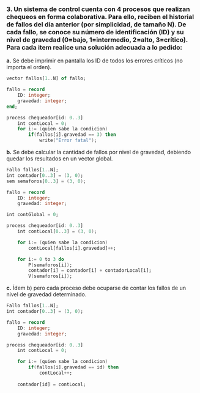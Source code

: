 ### 3. Un sistema de control cuenta con 4 procesos que realizan chequeos en forma colaborativa. Para ello, reciben el historial de fallos del día anterior (por simplicidad, de tamaño N). De cada fallo, se conoce su número de identificación (ID) y su nivel de gravedad (0=bajo, 1=intermedio, 2=alto, 3=crítico). Para cada item realice una solución adecuada a lo pedido:

**a.** Se debe imprimir en pantalla los ID de todos los errores críticos (no importa el orden).

```ada
vector fallos[1..N] of fallo;

fallo = record
    ID: integer;
    gravedad: integer;
end;

process chequeador[id: 0..3]
    int contLocal = 0;
    for i:= (quien sabe la condicion)
        if(fallos[i].gravedad == 3) then
            write("Error fatal");
```

**b.** Se debe calcular la cantidad de fallos por nivel de gravedad, debiendo quedar los resultados en un vector global.

```ada
Fallo fallos[1..N];
int contador[0..3] = (3, 0);
sem semaforos[0..3] = (3, 0);

fallo = record
    ID: integer;
    gravedad: integer;

int contGlobal = 0;

process chequeador[id: 0..3]
    int contLocal[0..3] = (3, 0);

    for i:= (quien sabe la condicion)
        contLocal[fallos[i].gravedad]++;

    for i:= 0 to 3 do
        P(semaforos[i]);
        contador[i] = contador[i] + contadorLocal[i];
        V(semaforos[i]);
```

**c.** Ídem b) pero cada proceso debe ocuparse de contar los fallos de un nivel de gravedad determinado.

```ada
Fallo fallos[1..N];
int contador[0..3] = (3, 0);

fallo = record
    ID: integer;
    gravedad: integer;

process chequeador[id: 0..3]
    int contLocal = 0;

    for i:= (quien sabe la condicion)
        if(fallos[i].gravedad == id) then
            contLocal++;
    
    contador[id] = contLocal;

```